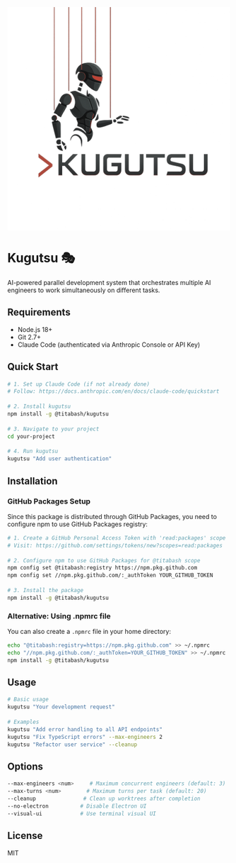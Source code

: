 ![Kugutsu Logo](logos/kugutsu.png)

# Kugutsu 🎭

AI-powered parallel development system that orchestrates multiple AI engineers to work simultaneously on different tasks.

## Requirements

- Node.js 18+
- Git 2.7+
- Claude Code (authenticated via Anthropic Console or API Key)

## Quick Start

```bash
# 1. Set up Claude Code (if not already done)
# Follow: https://docs.anthropic.com/en/docs/claude-code/quickstart

# 2. Install kugutsu
npm install -g @titabash/kugutsu

# 3. Navigate to your project
cd your-project

# 4. Run kugutsu
kugutsu "Add user authentication"
```

## Installation

### GitHub Packages Setup

Since this package is distributed through GitHub Packages, you need to configure npm to use GitHub Packages registry:

```bash
# 1. Create a GitHub Personal Access Token with 'read:packages' scope
# Visit: https://github.com/settings/tokens/new?scopes=read:packages

# 2. Configure npm to use GitHub Packages for @titabash scope
npm config set @titabash:registry https://npm.pkg.github.com
npm config set //npm.pkg.github.com/:_authToken YOUR_GITHUB_TOKEN

# 3. Install the package
npm install -g @titabash/kugutsu
```

### Alternative: Using .npmrc file

You can also create a `.npmrc` file in your home directory:

```bash
echo "@titabash:registry=https://npm.pkg.github.com" >> ~/.npmrc
echo "//npm.pkg.github.com/:_authToken=YOUR_GITHUB_TOKEN" >> ~/.npmrc
npm install -g @titabash/kugutsu
```

## Usage

```bash
# Basic usage
kugutsu "Your development request"

# Examples
kugutsu "Add error handling to all API endpoints"
kugutsu "Fix TypeScript errors" --max-engineers 2
kugutsu "Refactor user service" --cleanup
```

## Options

```bash
--max-engineers <num>     # Maximum concurrent engineers (default: 3)
--max-turns <num>        # Maximum turns per task (default: 20)
--cleanup               # Clean up worktrees after completion
--no-electron          # Disable Electron UI
--visual-ui            # Use terminal visual UI
```

## License

MIT
